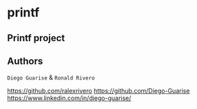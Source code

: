 # printf
## Printf project



## Authors
``Diego Guarise`` & ``Ronald Rivero``

https://github.com/ralexrivero
https://github.com/Diego-Guarise
https://www.linkedin.com/in/diego-guarise/

